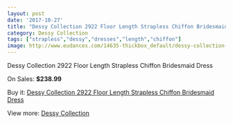 ```yaml
---
layout: post
date: '2017-10-27'
title: "Dessy Collection 2922 Floor Length Strapless Chiffon Bridesmaid Dress"
category: Dessy Collection
tags: ["strapless","dessy","dresses","length","chiffon"]
image: http://www.eudances.com/14635-thickbox_default/dessy-collection-2922-floor-length-strapless-chiffon-bridesmaid-dress.jpg
---
```

Dessy Collection 2922 Floor Length Strapless Chiffon Bridesmaid Dress

On Sales: **$238.99**
<a href="https://www.eudances.com/en/dessy-collection/4376-dessy-collection-2922-floor-length-strapless-chiffon-bridesmaid-dress.html"><amp-img layout="responsive" width="600" height="600" src="//www.eudances.com/14635-thickbox_default/dessy-collection-2922-floor-length-strapless-chiffon-bridesmaid-dress.jpg" alt="Dessy Collection 2922 Floor Length Strapless Chiffon Bridesmaid Dress 0" /></a>
<a href="https://www.eudances.com/en/dessy-collection/4376-dessy-collection-2922-floor-length-strapless-chiffon-bridesmaid-dress.html"><amp-img layout="responsive" width="600" height="600" src="//www.eudances.com/14638-thickbox_default/dessy-collection-2922-floor-length-strapless-chiffon-bridesmaid-dress.jpg" alt="Dessy Collection 2922 Floor Length Strapless Chiffon Bridesmaid Dress 1" /></a>
<a href="https://www.eudances.com/en/dessy-collection/4376-dessy-collection-2922-floor-length-strapless-chiffon-bridesmaid-dress.html"><amp-img layout="responsive" width="600" height="600" src="//www.eudances.com/14637-thickbox_default/dessy-collection-2922-floor-length-strapless-chiffon-bridesmaid-dress.jpg" alt="Dessy Collection 2922 Floor Length Strapless Chiffon Bridesmaid Dress 2" /></a>
<a href="https://www.eudances.com/en/dessy-collection/4376-dessy-collection-2922-floor-length-strapless-chiffon-bridesmaid-dress.html"><amp-img layout="responsive" width="600" height="600" src="//www.eudances.com/14636-thickbox_default/dessy-collection-2922-floor-length-strapless-chiffon-bridesmaid-dress.jpg" alt="Dessy Collection 2922 Floor Length Strapless Chiffon Bridesmaid Dress 3" /></a>

Buy it: [Dessy Collection 2922 Floor Length Strapless Chiffon Bridesmaid Dress](https://www.eudances.com/en/dessy-collection/4376-dessy-collection-2922-floor-length-strapless-chiffon-bridesmaid-dress.html "Dessy Collection 2922 Floor Length Strapless Chiffon Bridesmaid Dress")

View more: [Dessy Collection](https://www.eudances.com/en/60-Dessy-Collection "Dessy Collection")